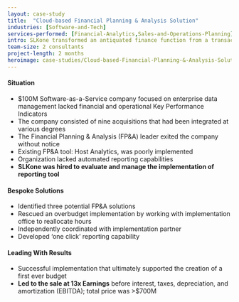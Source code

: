```yaml
---
layout: case-study
title:  "Cloud-based Financial Planning & Analysis Solution"
industries: [Software-and-Tech]
services-performed: [Financial-Analytics,Sales-and-Operations-Planning]
intro: SLKone transformed an antiquated finance function from a transaction manager to a strategic business partner
team-size: 2 consultants
project-length: 2 months
heroimage: case-studies/Cloud-based-Financial-Planning-&-Analysis-Solution.jpg
---
```


#### Situation
- $100M Software-as-a-Service company focused on enterprise data management lacked financial and operational Key Performance Indicators​
- The company consisted of nine acquisitions that had been integrated at various degrees​
- The Financial Planning & Analysis (FP&A) leader exited the company without notice​
- Existing FP&A tool: Host Analytics, was poorly implemented​
- Organization lacked automated reporting capabilities​
- **SLKone was hired to evaluate and  manage the implementation of reporting tool**

#### Bespoke Solutions
- Identified three potential FP&A solutions​
- Rescued an overbudget implementation by working with implementation office to reallocate hours ​
- Independently coordinated with implementation partner​
- Developed ‘one click’ reporting capability

#### Leading With Results
- Successful implementation that ultimately supported the creation of a first ever budget​
- **Led to the sale at 13x Earnings** before interest, taxes, depreciation, and amortization (EBITDA); total price was >$700M
